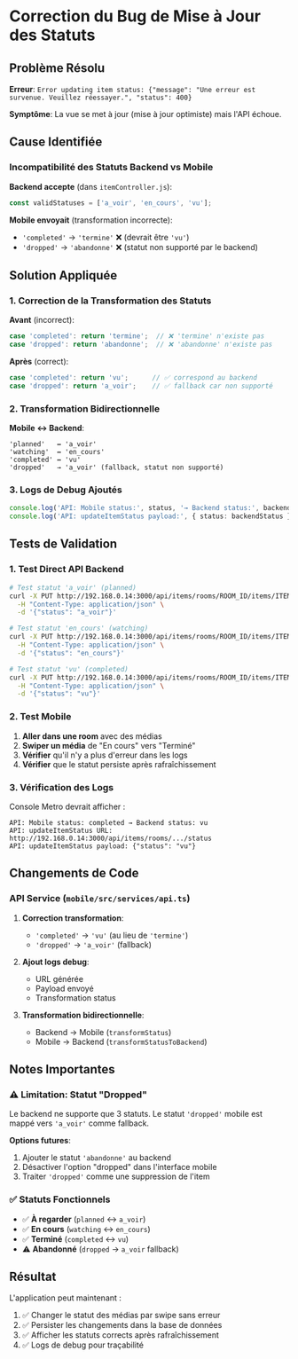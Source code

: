 # Correction du Bug de Mise à Jour des Statuts

## Problème Résolu

**Erreur**: `Error updating item status: {"message": "Une erreur est survenue. Veuillez réessayer.", "status": 400}`

**Symptôme**: La vue se met à jour (mise à jour optimiste) mais l'API échoue.

## Cause Identifiée

### Incompatibilité des Statuts Backend vs Mobile

**Backend accepte** (dans `itemController.js`):
```javascript
const validStatuses = ['a_voir', 'en_cours', 'vu'];
```

**Mobile envoyait** (transformation incorrecte):
- `'completed'` → `'termine'` ❌ (devrait être `'vu'`)
- `'dropped'` → `'abandonne'` ❌ (statut non supporté par le backend)

## Solution Appliquée

### 1. Correction de la Transformation des Statuts

**Avant** (incorrect):
```typescript
case 'completed': return 'termine';  // ❌ 'termine' n'existe pas
case 'dropped': return 'abandonne';  // ❌ 'abandonne' n'existe pas
```

**Après** (correct):
```typescript
case 'completed': return 'vu';      // ✅ correspond au backend
case 'dropped': return 'a_voir';    // ✅ fallback car non supporté
```

### 2. Transformation Bidirectionnelle

**Mobile ↔ Backend**:
```
'planned'   ↔ 'a_voir'
'watching'  ↔ 'en_cours'  
'completed' ↔ 'vu'
'dropped'   → 'a_voir' (fallback, statut non supporté)
```

### 3. Logs de Debug Ajoutés

```typescript
console.log('API: Mobile status:', status, '→ Backend status:', backendStatus);
console.log('API: updateItemStatus payload:', { status: backendStatus });
```

## Tests de Validation

### 1. Test Direct API Backend

```bash
# Test statut 'a_voir' (planned)
curl -X PUT http://192.168.0.14:3000/api/items/rooms/ROOM_ID/items/ITEM_ID/status \
  -H "Content-Type: application/json" \
  -d '{"status": "a_voir"}'

# Test statut 'en_cours' (watching)  
curl -X PUT http://192.168.0.14:3000/api/items/rooms/ROOM_ID/items/ITEM_ID/status \
  -H "Content-Type: application/json" \
  -d '{"status": "en_cours"}'

# Test statut 'vu' (completed)
curl -X PUT http://192.168.0.14:3000/api/items/rooms/ROOM_ID/items/ITEM_ID/status \
  -H "Content-Type: application/json" \
  -d '{"status": "vu"}'
```

### 2. Test Mobile

1. **Aller dans une room** avec des médias
2. **Swiper un média** de "En cours" vers "Terminé"
3. **Vérifier** qu'il n'y a plus d'erreur dans les logs
4. **Vérifier** que le statut persiste après rafraîchissement

### 3. Vérification des Logs

Console Metro devrait afficher :
```
API: Mobile status: completed → Backend status: vu
API: updateItemStatus URL: http://192.168.0.14:3000/api/items/rooms/.../status
API: updateItemStatus payload: {"status": "vu"}
```

## Changements de Code

### API Service (`mobile/src/services/api.ts`)

1. **Correction transformation**:
   - `'completed'` → `'vu'` (au lieu de `'termine'`)
   - `'dropped'` → `'a_voir'` (fallback)

2. **Ajout logs debug**:
   - URL générée
   - Payload envoyé  
   - Transformation status

3. **Transformation bidirectionnelle**:
   - Backend → Mobile (`transformStatus`)
   - Mobile → Backend (`transformStatusToBackend`)

## Notes Importantes

### ⚠️ Limitation: Statut "Dropped" 

Le backend ne supporte que 3 statuts. Le statut `'dropped'` mobile est mappé vers `'a_voir'` comme fallback.

**Options futures**:
1. Ajouter le statut `'abandonne'` au backend
2. Désactiver l'option "dropped" dans l'interface mobile
3. Traiter `'dropped'` comme une suppression de l'item

### ✅ Statuts Fonctionnels

- ✅ **À regarder** (`planned` ↔ `a_voir`)
- ✅ **En cours** (`watching` ↔ `en_cours`)
- ✅ **Terminé** (`completed` ↔ `vu`)
- ⚠️ **Abandonné** (`dropped` → `a_voir` fallback)

## Résultat

L'application peut maintenant :
1. ✅ Changer le statut des médias par swipe sans erreur
2. ✅ Persister les changements dans la base de données
3. ✅ Afficher les statuts corrects après rafraîchissement
4. ✅ Logs de debug pour traçabilité

